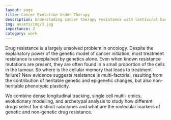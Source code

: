 ```yaml
---
layout: page
title: Cancer Evolution Under Therapy
description: Understading cancer therapy resistance with lentiviral barcoding and PDOs
img: assets/img/3.jpg
importance: 2
category: work
---
```


Drug resistance is a largely unsolved problem in oncology. Despite the explanatory power of the genetic model of cancer initiation, most treatment resistance is unexplained by genetics alone. Even when known resistance mutations are present, they are often found in a small proportion of the cells in the tumour. So where is the cellular memory that leads to treatment failure? New evidence suggests resistance is multi-factorial, resulting from the contribution of heritable genetic and epigenetic changes, but also non-heritable phenotypic plasticity.

We combine dense longitudinal tracking, single cell multi- omics, evolutionary modelling, and archetypal analysis to study how different drugs select for distinct subclones and what are the molecular markers of genetic and non-genetic drug resistance.
